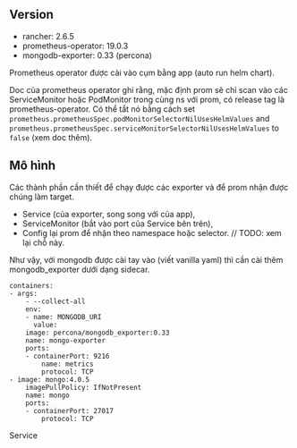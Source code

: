 ## Version

- rancher: 2.6.5
- prometheus-operator: 19.0.3
- mongodb-exporter: 0.33 (percona)

Prometheus operator được cài vào cụm bằng app (auto run helm chart).

Doc của prometheus operator ghi rằng, mặc định prom sẽ chỉ scan vào các ServiceMonitor hoặc PodMonitor trong cùng ns với prom, có release tag là prometheus-operator. Có thể tắt nó bằng cách set `prometheus.prometheusSpec.podMonitorSelectorNilUsesHelmValues` and `prometheus.prometheusSpec.serviceMonitorSelectorNilUsesHelmValues` to `false` (xem doc thêm).

## Mô hình

Các thành phần cần thiết để chạy được các exporter và để prom nhận được chúng làm target.

- Service (của exporter, song song với của app),
- ServiceMonitor (bắt vào port của Service bên trên),
- Config lại prom để nhận theo namespace hoặc selector. // TODO: xem lại chỗ này.

Như vậy, với mongodb được cài tay vào (viết vanilla yaml) thì cần cài thêm mongodb_exporter dưới dạng sidecar. 

```
containers:
- args:
    - --collect-all
    env:
    - name: MONGODB_URI
      value: 
    image: percona/mongodb_exporter:0.33
    name: mongo-exporter
    ports:
    - containerPort: 9216
        name: metrics
        protocol: TCP
- image: mongo:4.0.5
    imagePullPolicy: IfNotPresent
    name: mongo
    ports:
    - containerPort: 27017
        protocol: TCP
```

Service